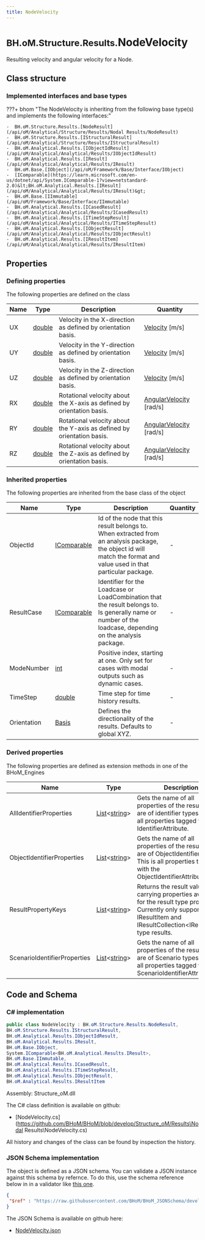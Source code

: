 ```yaml
---
title: NodeVelocity
---
```


# <small>BH.oM.Structure.Results.</small>**NodeVelocity**

Resulting velocity and angular velocity for a Node.

## Class structure

### Implemented interfaces and base types

???+ bhom "The NodeVelocity is inheriting from the following base type(s) and implements the following interfaces:"

    -  BH.oM.Structure.Results.[NodeResult](/api/oM/Analytical/Structure/Results/Nodal Results/NodeResult)
    -  BH.oM.Structure.Results.[IStructuralResult](/api/oM/Analytical/Structure/Results/IStructuralResult)
    -  BH.oM.Analytical.Results.[IObjectIdResult](/api/oM/Analytical/Analytical/Results/IObjectIdResult)
    -  BH.oM.Analytical.Results.[IResult](/api/oM/Analytical/Analytical/Results/IResult)
    -  BH.oM.Base.[IObject](/api/oM/Framework/Base/Interface/IObject)
    -  [IComparable](https://learn.microsoft.com/en-us/dotnet/api/System.IComparable-1?view=netstandard-2.0)&lt;BH.oM.Analytical.Results.[IResult](/api/oM/Analytical/Analytical/Results/IResult)&gt;
    -  BH.oM.Base.[IImmutable](/api/oM/Framework/Base/Interface/IImmutable)
    -  BH.oM.Analytical.Results.[ICasedResult](/api/oM/Analytical/Analytical/Results/ICasedResult)
    -  BH.oM.Analytical.Results.[ITimeStepResult](/api/oM/Analytical/Analytical/Results/ITimeStepResult)
    -  BH.oM.Analytical.Results.[IObjectResult](/api/oM/Analytical/Analytical/Results/IObjectResult)
    -  BH.oM.Analytical.Results.[IResultItem](/api/oM/Analytical/Analytical/Results/IResultItem)


## Properties



### Defining properties

The following properties are defined on the class

| Name             | Type             | Description      | Quantity         |
|------------------|------------------|------------------|------------------|
| UX | [double](https://learn.microsoft.com/en-us/dotnet/api/System.Double?view=netstandard-2.0) | Velocity in the X-direction as defined by orientation basis. | [Velocity](/api/oM/Dimensional/Quantities/Attributes/Velocity) [m/s] |
| UY | [double](https://learn.microsoft.com/en-us/dotnet/api/System.Double?view=netstandard-2.0) | Velocity in the Y-direction as defined by orientation basis. | [Velocity](/api/oM/Dimensional/Quantities/Attributes/Velocity) [m/s] |
| UZ | [double](https://learn.microsoft.com/en-us/dotnet/api/System.Double?view=netstandard-2.0) | Velocity in the Z-direction as defined by orientation basis. | [Velocity](/api/oM/Dimensional/Quantities/Attributes/Velocity) [m/s] |
| RX | [double](https://learn.microsoft.com/en-us/dotnet/api/System.Double?view=netstandard-2.0) | Rotational velocity about the X-axis as defined by orientation basis. | [AngularVelocity](/api/oM/Dimensional/Quantities/Attributes/AngularVelocity) [rad/s] |
| RY | [double](https://learn.microsoft.com/en-us/dotnet/api/System.Double?view=netstandard-2.0) | Rotational velocity about the Y-axis as defined by orientation basis. | [AngularVelocity](/api/oM/Dimensional/Quantities/Attributes/AngularVelocity) [rad/s] |
| RZ | [double](https://learn.microsoft.com/en-us/dotnet/api/System.Double?view=netstandard-2.0) | Rotational velocity about the Z-axis as defined by orientation basis. | [AngularVelocity](/api/oM/Dimensional/Quantities/Attributes/AngularVelocity) [rad/s] |


### Inherited properties
The following properties are inherited from the base class of the object

| Name             | Type             | Description      | Quantity         |
|------------------|------------------|------------------|------------------|
| ObjectId | [IComparable](https://learn.microsoft.com/en-us/dotnet/api/System.IComparable?view=netstandard-2.0) | Id of the node that this result belongs to. When extracted from an analysis package, the object id will match the format and value used in that particular package. | - |
| ResultCase | [IComparable](https://learn.microsoft.com/en-us/dotnet/api/System.IComparable?view=netstandard-2.0) | Identifier for the Loadcase or LoadCombination that the result belongs to. Is generally name or number of the loadcase, depending on the analysis package. | - |
| ModeNumber | [int](https://learn.microsoft.com/en-us/dotnet/api/System.Int32?view=netstandard-2.0) | Positive index, starting at one. Only set for cases with modal outputs such as dynamic cases. | - |
| TimeStep | [double](https://learn.microsoft.com/en-us/dotnet/api/System.Double?view=netstandard-2.0) | Time step for time history results. | - |
| Orientation | [Basis](/api/oM/Dimensional/Geometry/Vector/Basis) | Defines the directionality of the results. Defaults to global XYZ. | - |


### Derived properties

The following properties are defined as extension methods in one of the BHoM_Engines

| Name             | Type             | Description      | Quantity         | Engine           |
|------------------|------------------|------------------|------------------|------------------|
| AllIdentifierProperties | [List](https://learn.microsoft.com/en-us/dotnet/api/System.Collections.Generic.List-1?view=netstandard-2.0)&lt;[string](https://learn.microsoft.com/en-us/dotnet/api/System.String?view=netstandard-2.0)&gt; | Gets the name of all properties of the result that are of identifier types. This is all properties tagged with any IdentifierAttribute. | - | Results_Engine |
| ObjectIdentifierProperties | [List](https://learn.microsoft.com/en-us/dotnet/api/System.Collections.Generic.List-1?view=netstandard-2.0)&lt;[string](https://learn.microsoft.com/en-us/dotnet/api/System.String?view=netstandard-2.0)&gt; | Gets the name of all properties of the result that are of ObjectIdentifier types. This is all properties tagged with the ObjectIdentifierAttribute. | - | Results_Engine |
| ResultPropertyKeys | [List](https://learn.microsoft.com/en-us/dotnet/api/System.Collections.Generic.List-1?view=netstandard-2.0)&lt;[string](https://learn.microsoft.com/en-us/dotnet/api/System.String?view=netstandard-2.0)&gt; | Returns the result value carrying properties available for the result type provided. Currently only supported for IResultItem and IResultCollection&lt;IResultItem&gt; type results. | - | Results_Engine |
| ScenarioIdentifierProperties | [List](https://learn.microsoft.com/en-us/dotnet/api/System.Collections.Generic.List-1?view=netstandard-2.0)&lt;[string](https://learn.microsoft.com/en-us/dotnet/api/System.String?view=netstandard-2.0)&gt; | Gets the name of all properties of the result that are of Scenario types. This is all properties tagged with the ScenarioIdentifierAttribute. | - | Results_Engine |


## Code and Schema

### C# implementation

``` C# title="C#"
public class NodeVelocity : BH.oM.Structure.Results.NodeResult,
BH.oM.Structure.Results.IStructuralResult,
BH.oM.Analytical.Results.IObjectIdResult,
BH.oM.Analytical.Results.IResult,
BH.oM.Base.IObject,
System.IComparable<BH.oM.Analytical.Results.IResult>,
BH.oM.Base.IImmutable,
BH.oM.Analytical.Results.ICasedResult,
BH.oM.Analytical.Results.ITimeStepResult,
BH.oM.Analytical.Results.IObjectResult,
BH.oM.Analytical.Results.IResultItem
```

Assembly: Structure_oM.dll

The C# class definition is available on github:

- [NodeVelocity.cs](https://github.com/BHoM/BHoM/blob/develop/Structure_oM/Results\Nodal Results\NodeVelocity.cs)

All history and changes of the class can be found by inspection the history.
### JSON Schema implementation

The object is defined as a JSON schema. You can validate a JSON instance against this schema by refernce. To do this, use the schema reference below in in a validator like [this one](https://www.jsonschemavalidator.net/).

``` json title="JSON Schema"
{
 "$ref" : "https://raw.githubusercontent.com/BHoM/BHoM_JSONSchema/develop/Structure_oM/Results/NodeVelocity.json"
}
```

The JSON Schema is available on github here:

- [NodeVelocity.json](https://github.com/BHoM/BHoM_JSONSchema/blob/develop/Structure_oM/Results/NodeVelocity.json)
